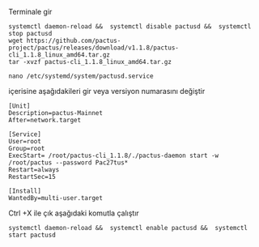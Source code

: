 Terminale gir
    
    systemctl daemon-reload &&  systemctl disable pactusd &&  systemctl stop pactusd
    wget https://github.com/pactus-project/pactus/releases/download/v1.1.8/pactus-cli_1.1.8_linux_amd64.tar.gz
    tar -xvzf pactus-cli_1.1.8_linux_amd64.tar.gz

    nano /etc/systemd/system/pactusd.service

içerisine aşağıdakileri gir veya versiyon numarasını değiştir

    [Unit]
    Description=pactus-Mainnet
    After=network.target
    
    [Service]
    User=root
    Group=root
    ExecStart= /root/pactus-cli_1.1.8/./pactus-daemon start -w /root/pactus --password Pac27tus* 
    Restart=always
    RestartSec=15
    
    [Install]
    WantedBy=multi-user.target

Ctrl +X ile çık
aşağıdaki komutla çalıştır
    
    systemctl daemon-reload &&  systemctl enable pactusd &&  systemctl start pactusd
